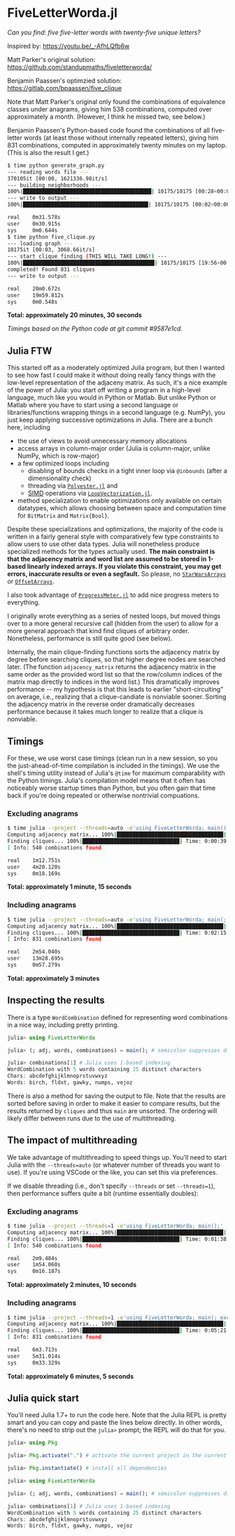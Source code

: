 # FiveLetterWorda.jl

*Can you find: five five-letter words with twenty-five unique letters?*

Inspired by: https://youtu.be/_-AfhLQfb6w

Matt Parker's original solution: https://github.com/standupmaths/fiveletterworda/

Benjamin Paassen's optimzied solution: https://gitlab.com/bpaassen/five_clique

Note that Matt Parker's original only found the combinations of equivalence classes under anagrams, giving him 538 combinations, computed over approximately a month. (However, I think he missed two, see below.)

Benjamin Paassen's Python-based code found the combinations of all five-letter words (at least those without internally repeated letters), giving him 831 combinations, computed in approximately twenty minutes on my laptop. (This is also the result I get.)

```bash
$ time python generate_graph.py
--- reading words file ---
370105it [00:00, 1621336.98it/s]
--- building neighborhoods ---
100%|█████████████████████████████████████████| 10175/10175 [00:28<00:00, 359.17it/s]
--- write to output ---
100%|████████████████████████████████████████| 10175/10175 [00:02<00:00, 4416.99it/s]

real    0m31.578s
user    0m30.915s
sys     0m0.644s
$ time python five_clique.py
--- loading graph ---
10175it [00:03, 3068.66it/s]
--- start clique finding (THIS WILL TAKE LONG!) ---
100%|██████████████████████████████████████████| 10175/10175 [19:56<00:00,  8.50it/s]
completed! Found 831 cliques
--- write to output ---

real    20m0.672s
user    19m59.812s
sys     0m0.548s
```

**Total: approximately 20 minutes, 30 seconds**

*Timings based on the Python code at git commit #9587e1cd.*

## Julia FTW

This started off as a moderately optimized Julia program, but then I wanted to see how fast I could make it without doing really fancy things with the low-level representation of the adjaceny matrix.
As such, it's a nice example of the power of Julia: you start off writing a program in a high-level language, much like
you would in Python or Matlab.
But unlike Python or Matlab where you have to start using a second language or libraries/functions wrapping things in a second language (e.g. NumPy), you just keep applying successive optimizations in Julia.
There are a bunch here, including

- the use of views to avoid unnecessary memory allocations
- access arrays in column-major order (Julia is column-major, unlike NumPy, which is row-major)
- a few optimized loops including
    - disabling of bounds checks in a tight inner loop via `@inbounds` (after a dimensionality check)
    - threading via [`Polyester.jl`](https://juliasimd.github.io/Polyester.jl/stable/) and
    - [SIMD](https://en.wikipedia.org/wiki/Single_instruction,_multiple_data) operations via [`LoopVectorization.jl`](https://juliasimd.github.io/LoopVectorization.jl/stable/).
- method specialization to enable optimizations only available on certain datatypes, which allows choosing between space and computation time for `BitMatrix` and `Matrix{Bool}`.

Despite these specializations and optimizations, the majority of the code is written in a fairly general style with comparatively few type constraints to allow users to use other data types.
Julia will nonetheless produce specialized methods for the types actually used.
**The main constraint is that the adjacency matrix and word list are assumed to be stored in 1-based linearly indexed arrays. If you violate this constraint, you may get errors, inaccurate results or even a segfault.**
So please, no [`StarWarsArrays`](https://github.com/giordano/StarWarsArrays.jl) or [`OffsetArrays`](https://github.com/JuliaArrays/OffsetArrays.jl).

I also took advantage of [`ProgressMeter.jl`](https://github.com/timholy/ProgressMeter.jl) to add nice progress meters to everything.

I originally wrote everything as a series of nested loops, but moved things over to a more general recursive call (hidden from the user) to allow for a more general approach that kind find cliques of arbitrary order.
Nonetheless, performance is still quite good (see below).

Internally, the main clique-finding functions sorts the adjacency matrix by degree before searching cliques, so that higher degree nodes are searched later.
(The function `adjacency_matrix` returns the adjacency matrix in the same order as the provided word list so that the row/column indices of the matrix map directly to indices in the word list.)
This dramatically improves performance -- my hypothesis is that this leads to earlier "short-circuiting" on average, i.e., realizing that a clique-candiate is nonviable sooner.
Sorting the adjacency matrix in the reverse order dramatically decreases performance because it takes much longer to realize that a clique is nonviable.

## Timings

For these, we use worst case timings (clean run in a new session, so you the just-ahead-of-time compilation is included in the timings).
We use the shell's timing utility instead of Julia's `@time` for maximum comparability with the Python timings.
Julia's compilation model means that it often has noticeably worse startup times than Python, but you often gain that time back if you're doing repeated or otherwise nontrivial compuations.

### Excluding anagrams

```bash
$ time julia --project --threads=auto -e'using FiveLetterWorda; main();'
Computing adjacency matrix... 100%|██████████████████████████████████| Time: 0:00:06
Finding cliques... 100%|███████████████████████████████| Time: 0:00:39 ( 6.62 ms/it)
[ Info: 540 combinations found

real    1m12.751s
user    4m20.120s
sys     0m18.169s
```

**Total: approximately 1 minute, 15 seconds**

### Including anagrams

```bash
$ time julia --project --threads=auto -e'using FiveLetterWorda; main(; exclude_anagrams=false);'
Computing adjacency matrix... 100%|██████████████████████████████████| Time: 0:00:16
Finding cliques... 100%|███████████████████████████████| Time: 0:02:15 (13.35 ms/it)
[ Info: 831 combinations found

real    2m54.040s
user    13m28.695s
sys     0m57.279s
```

**Total: approximately 3 minutes**

## Inspecting the results

There is a type `WordCombination` defined for representing word combinations in a nice way, including pretty printing.

```julia
julia> using FiveLetterWorda

julia> (; adj, words, combinations) = main(); # semicolon suppresses displaying the return value

julia> combinations[1] # Julia uses 1-based indexing
WordCombination with 5 words containing 25 distinct characters
Chars: abcdefghijklmnoprstuvwxyz
Words: birch, fldxt, gawky, numps, vejoz
```

There is also a method for saving the output to file. Note that the results are sorted before saving in order to make it easier to compare results, but the results returned by `cliques` and thus `main` are unsorted.
The ordering will likely differ between runs due to the use of multithreading.

## The impact of multithreading

We take advantage of multithreading to speed things up. You'll need to start Julia with the `--threads=auto` (or whatever number of threads you want to use). If you're using VSCode or the like, you can set this via preferences.

If we disable threading (i.e., don't specify `--threads` or set `--threads=1`), then performance suffers quite a bit (runtime essentially doubles):

### Excluding anagrams

```bash
$ time julia --project --threads=1 -e'using FiveLetterWorda; main();'
Computing adjacency matrix... 100%|██████████████████████████████████| Time: 0:00:10
Finding cliques... 100%|███████████████████████████████| Time: 0:01:38 (16.52 ms/it)
[ Info: 540 combinations found

real    2m9.484s
user    1m54.060s
sys     0m16.187s
```

**Total: approximately 2 minutes, 10 seconds**

### Including anagrams

```bash
$ time julia --project --threads=1 -e'using FiveLetterWorda; main(; exclude_anagrams=false);'
Computing adjacency matrix... 100%|██████████████████████████████████| Time: 0:00:21
Finding cliques... 100%|███████████████████████████████| Time: 0:05:21 (31.57 ms/it)
[ Info: 831 combinations found

real    6m3.713s
user    5m31.014s
sys     0m33.329s
```

**Total: approximately 6 minutes, 5 seconds**


## Julia quick start

You'll need Julia 1.7+ to run the code here.
Note that the Julia REPL is pretty smart and you can copy and paste the lines below directly.
In other words, there's no need to strip out the `julia>` prompt; the REPL will do that for you.

```julia
julia> using Pkg

julia> Pkg.activate(".") # activate the current project in the current directory

julia> Pkg.instantiate() # install all dependencies

julia> using FiveLetterWorda

julia> (; adj, words, combinations) = main(); # semicolon suppresses displaying the return value

julia> combinations[1] # Julia uses 1-based indexing
WordCombination with 5 words containing 25 distinct characters
Chars: abcdefghijklmnoprstuvwxyz
Words: birch, fldxt, gawky, numps, vejoz

```
